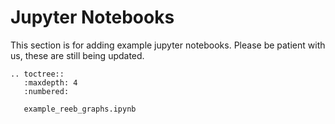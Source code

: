 # Jupyter Notebooks

This section is for adding example jupyter notebooks.  Please be patient with us, these are still being updated.

```{eval-rst}
.. toctree::
   :maxdepth: 4
   :numbered:

   example_reeb_graphs.ipynb
```

